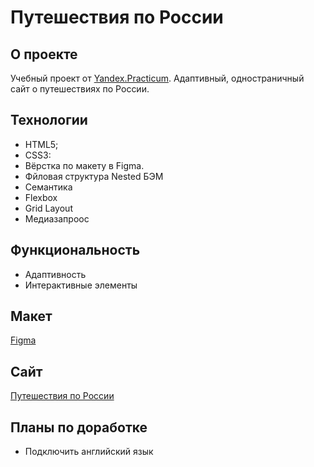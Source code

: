 # Путешествия по России
## О проекте
Учебный проект от [Yandex.Practicum](https://practicum.yandex.ru/web/, "Practicum"). Адаптивный, одностраничный сайт о путешествиях по России.
## Технологии
+ HTML5;
+ CSS3:
+ Вёрстка по макету в Figma.
+ Фйловая структура Nested БЭМ
+ Семантика
+ Flexbox
+ Grid Layout
+ Медиазапроос
## Функциональность
+ Адаптивность
+ Интерактивные элементы
## Макет 
[Figma](https://www.figma.com/file/5S2WSbEFL6awjVWJ0NWL8Q/Sprint-3_-Russia-_-desktop-%2B-mobile?node-id=28503%3A0&t=tmB0NG0ZCBw8ZXe3-0, "Figma")
## Сайт
[Путешествия по России](https://flegentovaan.github.io/russian-travel/index.html, "Путешествия по России")
## Планы по доработке
+ Подключить английский язык

